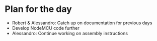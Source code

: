 # Plan for the day

* Robert & Alessandro: Catch up on documentation for previous days
* Develop NodeMCU code further
* Alessandro: Continue working on assembly instructions
